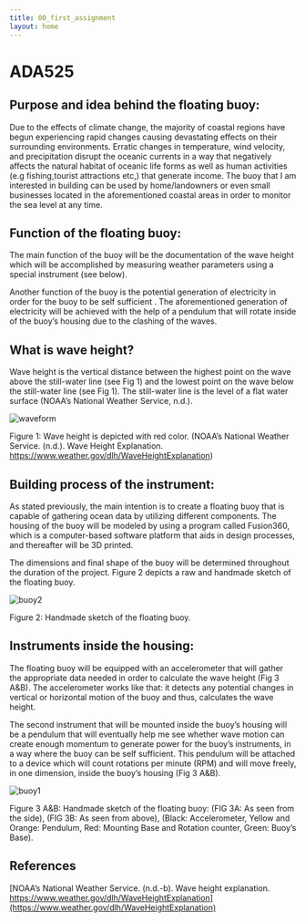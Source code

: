 ```yaml
---
title: 00_first_assignment
layout: home
---
```


# ADA525


## **Purpose and idea behind the floating buoy:**


Due to the effects of climate change, the majority of coastal regions have begun experiencing rapid changes causing devastating effects on their surrounding environments. Erratic changes in temperature, wind velocity, and precipitation disrupt the oceanic currents in a way that negatively affects the natural habitat of oceanic life forms as well as human activities (e.g fishing,tourist attractions etc,) that generate income.
The buoy that I am interested in building can be used by home/landowners or even small businesses located in the aforementioned coastal areas in order to monitor the sea level at any time.  


## **Function of the floating buoy:**

The main function of the buoy will be the documentation of the wave height which will be accomplished by measuring weather parameters using a special instrument (see below). 

Another function of the buoy is the potential generation of electricity in order for the buoy to be self sufficient . The aforementioned generation of electricity will be achieved with the help of a pendulum that will rotate inside of the buoy’s housing due to the clashing of the waves.


## **What is wave height?** 

Wave height is the vertical distance between the highest point on the wave above the still-water line (see Fig 1) and the lowest point on the wave below the still-water line (see Fig 1). The still-water line is the level of a flat water surface (NOAA’s National Weather Service, n.d.).

![waveform](https://github.com/vtryfos/vtryfos.github.io/assets/143755086/6babfa39-4330-4fb1-8f7d-004359e2cb17)

Figure 1: Wave height is depicted with red color. (NOAA’s National Weather Service. (n.d.). Wave Height Explanation. https://www.weather.gov/dlh/WaveHeightExplanation)


## **Building process of the instrument:**

As stated previously, the main intention is to create a floating buoy that is capable of gathering ocean data by utilizing different components. The housing of the buoy will be modeled by using a program called Fusion360, which is a computer-based software platform that aids in design processes, and thereafter will be 3D printed.

The dimensions and final shape of the buoy will be determined throughout the duration of the project. Figure 2 depicts a raw and handmade sketch of the floating buoy. 


![buoy2](https://github.com/vtryfos/vtryfos.github.io/assets/143755086/ccdcfb70-0639-4404-8a44-e1fdb7be1c3e)



Figure 2: Handmade sketch of the floating buoy.


## **Instruments inside the housing:**

The floating buoy will be equipped with an accelerometer that will gather the appropriate data needed in order to calculate the wave height (Fig 3 A&B). The accelerometer works like that: it detects any potential changes in vertical or horizontal motion of the buoy and thus, calculates the wave height.

The second instrument that will be mounted inside the buoy’s housing will be a pendulum that will eventually help me see whether wave motion can create enough momentum to generate power for the buoy’s instruments, in a way where the buoy can be self sufficient. This pendulum will be attached to a device which will count rotations per minute (RPM) and will move freely, in one dimension, inside the buoy’s housing  (Fig 3 A&B).  


![buoy1](https://github.com/vtryfos/vtryfos.github.io/assets/143755086/36920018-a661-49bf-825a-44598534604f)

Figure 3 A&B: Handmade sketch of the floating buoy: (FIG 3A: As seen from the side), (FIG 3B: As seen from above), (Black: Accelerometer, Yellow and Orange: Pendulum, Red: Mounting Base and Rotation counter, Green: Buoy’s Base).

## **References** 

[NOAA’s National Weather Service. (n.d.-b). Wave height explanation. https://www.weather.gov/dlh/WaveHeightExplanation](https://www.weather.gov/dlh/WaveHeightExplanation)
